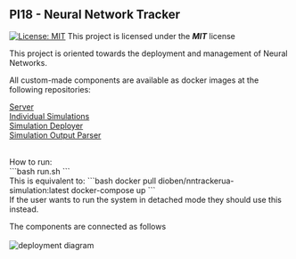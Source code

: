 ## PI18 - Neural Network Tracker

[![License: MIT](https://img.shields.io/badge/License-MIT-blue.svg)](https://opensource.org/licenses/MIT) This project is licensed under the ***MIT*** license


This project is oriented towards the deployment and management of Neural Networks.

All custom-made components are available as docker images at the following repositories: <br>

[Server](https://hub.docker.com/repository/docker/dioben/nntrackerua-server)<br>
[Individual Simulations](https://hub.docker.com/repository/docker/dioben/nntrackerua-simulation)<br>
[Simulation Deployer](https://hub.docker.com/repository/docker/dioben/nntrackerua-deployer) <br>
[Simulation Output Parser](https://hub.docker.com/repository/docker/dioben/nntrackerua-parser)

<br>
How to run:<br>
```bash
run.sh
```
<br>
This is equivalent to:
```bash
docker pull dioben/nntrackerua-simulation:latest
docker-compose up
```
<br>
If the user wants to run the system in detached mode they should use this instead.

The components are connected as follows <br><br>
![deployment diagram](http://xcoa.av.it.pt/~pi202021g08/images/deploymentDiagram.png "Deployment Diagram")
